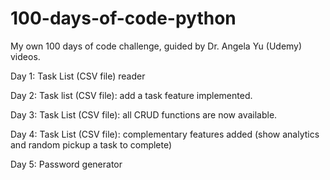 # 100-days-of-code-python
My own 100 days of code challenge, guided by Dr. Angela Yu (Udemy) videos.

Day 1: Task List (CSV file) reader

Day 2: Task list (CSV file): add a task feature implemented.

Day 3: Task List (CSV file): all CRUD functions are now available.

Day 4: Task List (CSV file): complementary features added (show analytics and random pickup a task to complete)

Day 5: Password generator


